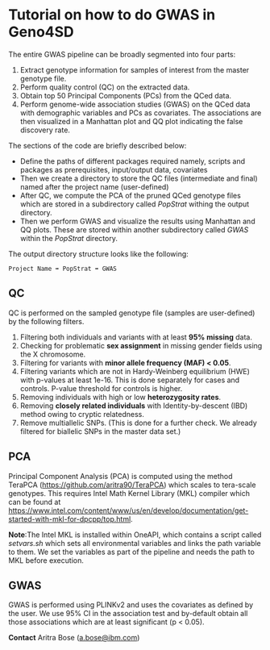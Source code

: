 # Tutorial on how to do GWAS in Geno4SD

The entire GWAS pipeline can be broadly segmented into four parts: 

1. Extract genotype information for samples of interest from the master genotype file. 
2. Perform quality control (QC) on the extracted data.
3. Obtain top 50 Principal Components (PCs) from the QCed data. 
4. Perform genome-wide association studies (GWAS) on the QCed data with demographic variables and PCs as covariates. The associations are then visualized in a Manhattan plot and QQ plot indicating the false discovery rate. 

The sections of the code are briefly described below: 
* Define the paths of different packages required namely, scripts and packages as prerequisites, input/output data, covariates 
* Then we create a directory to store the QC files (intermediate and final) named after the project name (user-defined)
* After QC, we compute the PCA of the pruned QCed genotype files which are stored in a subdirectory called *PopStrat* withing the output directory. 
* Then we perform GWAS and visualize the results using Manhattan and QQ plots. These are stored within another subdirectory called *GWAS* within the *PopStrat* directory. 

The output directory structure looks like the following: 
```sequence
Project Name ➡ PopStrat ➡ GWAS
```

## QC 

QC is performed on the sampled genotype file (samples are user-defined) by the following filters.

1. Filtering both individuals and variants with at least **95% missing** data. 
2. Checking for problematic **sex assignment** in missing gender fields using the X chromosome. 
3. Filtering for variants with **minor allele frequency (MAF) < 0.05**.
4. Filtering variants which are not in Hardy-Weinberg equilibrium (HWE) with p-values at least 1e-16. This is done separately for cases and controls. P-value threshold for controls is higher. 
5. Removing individuals with high or low **heterozygosity rates**.
6. Removing **closely related individuals** with Identity-by-descent (IBD) method owing to cryptic relatedness. 
7. Remove multiallelic SNPs. (This is done for a further check. We already filtered for biallelic SNPs in the master data set.)

## PCA

Principal Component Analysis (PCA) is computed using the method TeraPCA (https://github.com/aritra90/TeraPCA) which scales to tera-scale genotypes. This requires Intel Math Kernel Library (MKL) compiler which can be found at https://www.intel.com/content/www/us/en/develop/documentation/get-started-with-mkl-for-dpcpp/top.html. 

__Note__:The Intel MKL is installed within OneAPI, which contains a script called *setvars.sh* which sets all environmental variables and links the path variable to them. We set the variables as part of the pipeline and needs the path to MKL before execution. 

## GWAS

GWAS is performed using PLINKv2 and uses the covariates as defined by the user. We use 95% CI in the association test and by-default obtain all those associations which are at least significant (p < 0.05). 


**Contact**
Aritra Bose (a.bose@ibm.com)
